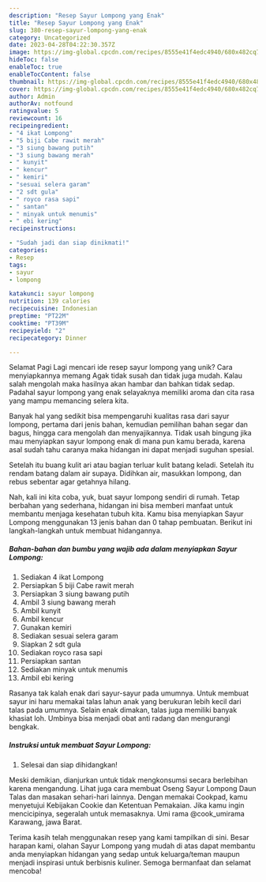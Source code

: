 ```yaml
---
description: "Resep Sayur Lompong yang Enak"
title: "Resep Sayur Lompong yang Enak"
slug: 380-resep-sayur-lompong-yang-enak
category: Uncategorized
date: 2023-04-28T04:22:30.357Z
image: https://img-global.cpcdn.com/recipes/8555e41f4edc4940/680x482cq70/sayur-lompong-foto-resep-utama.jpg
hideToc: false
enableToc: true
enableTocContent: false
thumbnail: https://img-global.cpcdn.com/recipes/8555e41f4edc4940/680x482cq70/sayur-lompong-foto-resep-utama.jpg
cover: https://img-global.cpcdn.com/recipes/8555e41f4edc4940/680x482cq70/sayur-lompong-foto-resep-utama.jpg
author: Admin
authorAv: notfound
ratingvalue: 5
reviewcount: 16
recipeingredient:
- "4 ikat Lompong"
- "5 biji Cabe rawit merah"
- "3 siung bawang putih"
- "3 siung bawang merah"
- " kunyit"
- " kencur"
- " kemiri"
- "sesuai selera garam"
- "2 sdt gula"
- " royco rasa sapi"
- " santan"
- " minyak untuk menumis"
- " ebi kering"
recipeinstructions:

- "Sudah jadi dan siap dinikmati!"
categories:
- Resep
tags:
- sayur
- lompong

katakunci: sayur lompong 
nutrition: 139 calories
recipecuisine: Indonesian
preptime: "PT22M"
cooktime: "PT39M"
recipeyield: "2"
recipecategory: Dinner

---
```



Selamat Pagi Lagi mencari ide resep sayur lompong yang unik? Cara menyiapkannya memang Agak tidak susah dan tidak juga mudah. Kalau salah mengolah maka hasilnya akan hambar dan bahkan tidak sedap. Padahal sayur lompong yang enak selayaknya memiliki aroma dan cita rasa yang mampu memancing selera kita.


Banyak hal yang sedikit bisa mempengaruhi kualitas rasa dari sayur lompong, pertama dari jenis bahan, kemudian pemilihan bahan segar dan bagus, hingga cara mengolah dan menyajikannya. Tidak usah bingung jika mau menyiapkan sayur lompong enak di mana pun kamu berada, karena asal sudah tahu caranya maka hidangan ini dapat menjadi suguhan spesial.

Setelah itu buang kulit ari atau bagian terluar kulit batang keladi. Setelah itu rendam batang dalam air supaya. Didihkan air, masukkan lompong, dan rebus sebentar agar getahnya hilang.


Nah, kali ini kita coba, yuk, buat sayur lompong sendiri di rumah. Tetap berbahan yang sederhana, hidangan ini bisa memberi manfaat untuk membantu menjaga kesehatan tubuh kita. Kamu bisa menyiapkan Sayur Lompong menggunakan 13 jenis bahan dan 0 tahap pembuatan. Berikut ini langkah-langkah untuk membuat hidangannya.

<!--inarticleads1-->

##### Bahan-bahan dan bumbu yang wajib ada dalam menyiapkan Sayur Lompong:

1. Sediakan 4 ikat Lompong
1. Persiapkan 5 biji Cabe rawit merah
1. Persiapkan 3 siung bawang putih
1. Ambil 3 siung bawang merah
1. Ambil  kunyit
1. Ambil  kencur
1. Gunakan  kemiri
1. Sediakan sesuai selera garam
1. Siapkan 2 sdt gula
1. Sediakan  royco rasa sapi
1. Persiapkan  santan
1. Sediakan  minyak untuk menumis
1. Ambil  ebi kering


Rasanya tak kalah enak dari sayur-sayur pada umumnya. Untuk membuat sayur ini haru memakai talas lahun anak yang berukuran lebih kecil dari talas pada umumnya. Selain enak dimakan, talas juga memiliki banyak khasiat loh. Umbinya bisa menjadi obat anti radang dan mengurangi bengkak. 

<!--inarticleads2-->

##### Instruksi untuk membuat Sayur Lompong:


1. Selesai dan siap dihidangkan!

Meski demikian, dianjurkan untuk tidak mengkonsumsi secara berlebihan karena mengandung. Lihat juga cara membuat Oseng Sayur Lompong Daun Talas dan masakan sehari-hari lainnya. Dengan memakai Cookpad, kamu menyetujui Kebijakan Cookie dan Ketentuan Pemakaian. Jika kamu ingin mencicipinya, segeralah untuk memasaknya. Umi rama @cook_umirama Karawang, jawa Barat. 

Terima kasih telah menggunakan resep yang kami tampilkan di sini. Besar harapan kami, olahan Sayur Lompong yang mudah di atas dapat membantu anda menyiapkan hidangan yang sedap untuk keluarga/teman maupun menjadi inspirasi untuk berbisnis kuliner. Semoga bermanfaat dan selamat mencoba!
